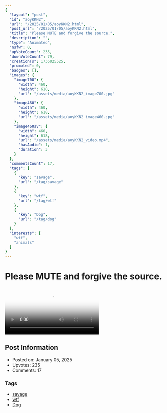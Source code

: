 ```yaml
---
{
  "layout": "post",
  "id": "aoyKKN2",
  "url": "/2025/01/05/aoyKKN2.html",
  "post_url": "/2025/01/05/aoyKKN2.html",
  "title": "Please MUTE and forgive the source.",
  "description": "",
  "type": "Animated",
  "nsfw": 0,
  "upVoteCount": 235,
  "downVoteCount": 79,
  "creationTs": 1736025525,
  "promoted": 0,
  "badges": [],
  "images": {
    "image700": {
      "width": 460,
      "height": 618,
      "url": "/assets/media/aoyKKN2_image700.jpg"
    },
    "image460": {
      "width": 460,
      "height": 618,
      "url": "/assets/media/aoyKKN2_image460.jpg"
    },
    "image460sv": {
      "width": 460,
      "height": 618,
      "url": "/assets/media/aoyKKN2_video.mp4",
      "hasAudio": 1,
      "duration": 3
    }
  },
  "commentsCount": 17,
  "tags": [
    {
      "key": "savage",
      "url": "/tag/savage"
    },
    {
      "key": "wtf",
      "url": "/tag/wtf"
    },
    {
      "key": "Dog",
      "url": "/tag/dog"
    }
  ],
  "interests": [
    "wtf",
    "animals"
  ]
}
---
```


# Please MUTE and forgive the source.

<video controls playsinline loop poster="/assets/media/aoyKKN2_image460.jpg">
  <source src="/assets/media/aoyKKN2_video.mp4" type="video/mp4">
  Your browser does not support the video tag.
</video>

## Post Information

- Posted on: January 05, 2025
- Upvotes: 235
- Comments: 17

### Tags

- [savage](/tag/savage)
- [wtf](/tag/wtf)
- [Dog](/tag/Dog)
